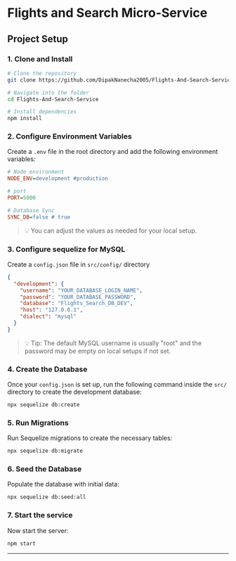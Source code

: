 # Flights and Search Micro-Service

## Project Setup

### 1. Clone and Install

```bash
# Clone the repository
git clone https://github.com/DipakNanecha2005/Flights-And-Search-Service.git

# Navigate into the folder
cd Flights-And-Search-Service

# Install dependencies
npm install
```

### 2. Configure Environment Variables

Create a `.env` file in the root directory and add the following environment variables:

```ini
# Node environment
NODE_ENV=development #production

# port
PORT=5000

# Database Sync
SYNC_DB=false # true
```

> 💡 You can adjust the values as needed for your local setup.

### 3. Configure sequelize for MySQL

Create a `config.json` file in `src/config/` directory

```json
{
  "development": {
    "username": "YOUR_DATABASE_LOGIN_NAME",
    "password": "YOUR_DATABASE_PASSWORD",
    "database": "Flights_Search_DB_DEV",
    "host": "127.0.0.1",
    "dialect": "mysql"
  }
}
```

> 💡 Tip: The default MySQL username is usually "root" and the password may be empty on local setups if not set.

### 4. Create the Database

Once your `config.json` is set up, run the following command inside the `src/` directory to create the development database:

```bash
npx sequelize db:create
```

### 5. Run Migrations

Run Sequelize migrations to create the necessary tables:

```bash
npx sequelize db:migrate
```

### 6. Seed the Database

Populate the database with initial data:

```bash
npx sequelize db:seed:all
```

### 7. Start the service

Now start the server:

```bash
npm start
```

---
